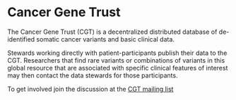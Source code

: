 # Cancer Gene Trust

The Cancer Gene Trust (CGT) is a decentralized distributed database of 
de-identified somatic cancer variants and basic clinical data.

Stewards working directly with patient-participants publish their data to the CGT. 
Researchers that find rare variants or combinations of variants in this global 
resource that are associated with specific clinical features of interest may
then contact the data stewards for those participants.

To get involved join the discussion at the [CGT mailing list](https://groups.google.com/a/genomicsandhealth.org/forum/#!forum/ga4gh-cgt)
